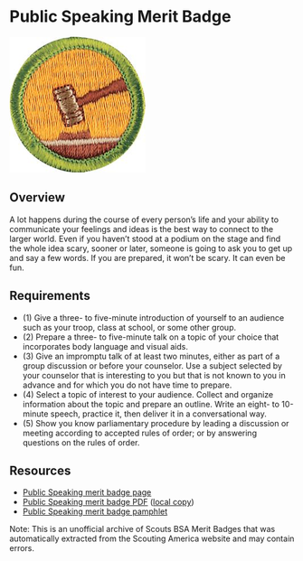 

# Public Speaking Merit Badge

![Public Speaking Merit Badge](images/public-speaking-merit-badge.jpg)

## Overview



A lot happens during the course of every person’s life and your ability to communicate your feelings and ideas is the best way to connect to the larger world. Even if you haven’t stood at a podium on the stage and find the whole idea scary, sooner or later, someone is going to ask you to get up and say a few words. If you are prepared, it won’t be scary. It can even be fun.

## Requirements

* (1) Give a three- to five-minute introduction of yourself to an audience such as your troop, class at school, or some other group.
* (2) Prepare a three- to five-minute talk on a topic of your choice that incorporates body language and visual aids.
* (3) Give an impromptu talk of at least two minutes, either as part of a group discussion or before your counselor. Use a subject selected by your counselor that is interesting to you but that is not known to you in advance and for which you do not have time to prepare.
* (4) Select a topic of interest to your audience. Collect and organize information about the topic and prepare an outline. Write an eight- to 10-minute speech, practice it, then deliver it in a conversational way.
* (5) Show you know parliamentary procedure by leading a discussion or meeting according to accepted rules of order; or by answering questions on the rules of order.


## Resources

- [Public Speaking merit badge page](https://www.scouting.org/merit-badges/public-speaking/)
- [Public Speaking merit badge PDF](https://filestore.scouting.org/filestore/Merit_Badge_ReqandRes/Public_Speaking.pdf) ([local copy](files/public-speaking-merit-badge.pdf))
- [Public Speaking merit badge pamphlet](None)

Note: This is an unofficial archive of Scouts BSA Merit Badges that was automatically extracted from the Scouting America website and may contain errors.